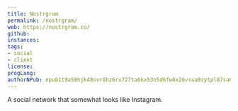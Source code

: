 ```yaml
---
title: Nostrgram
permalink: /nostrgram/
web: https://nostrgram.co/
github:
instances:
tags:
- social
- client
license:
progLang:
authorNPub: npub1t9a59hjk48svr8hz6rx727ta6kx53n5d6fw8x26vsua0zytpl87sa6h4uw
---
```


A social network that somewhat looks like Instagram.